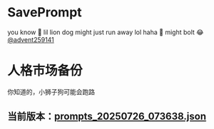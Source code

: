 # SavePrompt
you know 🫠 lil lion dog might just run away lol
haha 🐶 might bolt 😂 [@advent259141](https://github.com/advent259141)

# 人格市场备份
你知道的，小狮子狗可能会跑路

## 当前版本：[prompts_20250726_073638.json](https://github.com/Larch-C/SavePrompt/blob/main/prompts_20250726_073638.json)
